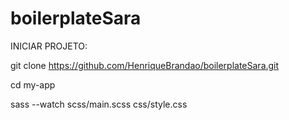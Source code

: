 # boilerplateSara 


INICIAR PROJETO:

git clone https://github.com/HenriqueBrandao/boilerplateSara.git

cd my-app

sass --watch scss/main.scss css/style.css
